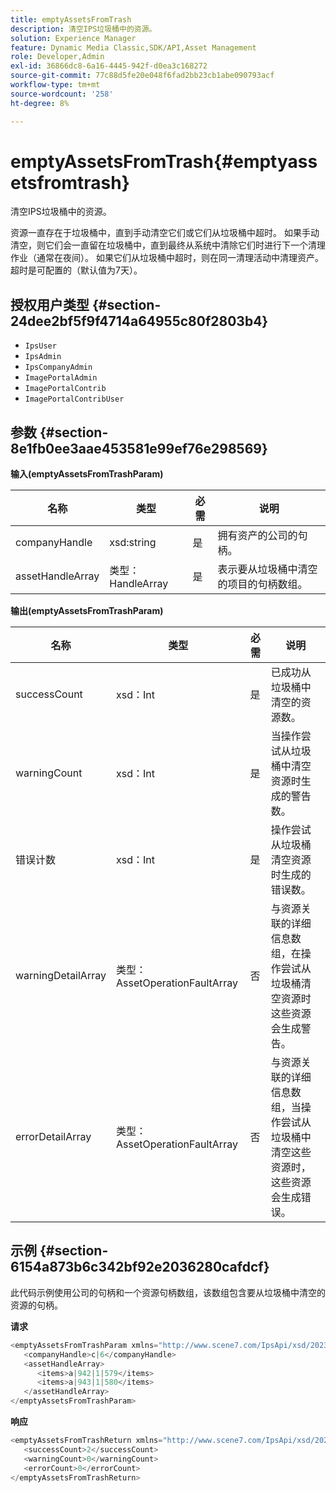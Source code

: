 ```yaml
---
title: emptyAssetsFromTrash
description: 清空IPS垃圾桶中的资源。
solution: Experience Manager
feature: Dynamic Media Classic,SDK/API,Asset Management
role: Developer,Admin
exl-id: 36866dc8-6a16-4445-942f-d0ea3c168272
source-git-commit: 77c88d5fe20e048f6fad2bb23cb1abe090793acf
workflow-type: tm+mt
source-wordcount: '258'
ht-degree: 8%

---
```


# emptyAssetsFromTrash{#emptyassetsfromtrash}

清空IPS垃圾桶中的资源。

资源一直存在于垃圾桶中，直到手动清空它们或它们从垃圾桶中超时。 如果手动清空，则它们会一直留在垃圾桶中，直到最终从系统中清除它们时进行下一个清理作业（通常在夜间）。 如果它们从垃圾桶中超时，则在同一清理活动中清理资产。 超时是可配置的（默认值为7天）。

## 授权用户类型 {#section-24dee2bf5f9f4714a64955c80f2803b4}

* `IpsUser`
* `IpsAdmin`
* `IpsCompanyAdmin`
* `ImagePortalAdmin`
* `ImagePortalContrib`
* `ImagePortalContribUser`

## 参数 {#section-8e1fb0ee3aae453581e99ef76e298569}

**输入(emptyAssetsFromTrashParam)**

| 名称 | 类型 | 必需 | 说明 |
|---|---|---|---|
| companyHandle | xsd:string | 是 | 拥有资产的公司的句柄。 |
| assetHandleArray | 类型：HandleArray | 是 | 表示要从垃圾桶中清空的项目的句柄数组。 |

**输出(emptyAssetsFromTrashParam)**

| 名称 | 类型 | 必需 | 说明 |
|---|---|---|---|
| successCount | xsd：Int | 是 | 已成功从垃圾桶中清空的资源数。 |
| warningCount | xsd：Int | 是 | 当操作尝试从垃圾桶中清空资源时生成的警告数。 |
| 错误计数 | xsd：Int | 是 | 操作尝试从垃圾桶清空资源时生成的错误数。 |
| warningDetailArray | 类型：AssetOperationFaultArray | 否 | 与资源关联的详细信息数组，在操作尝试从垃圾桶清空资源时这些资源会生成警告。 |
| errorDetailArray | 类型：AssetOperationFaultArray | 否 | 与资源关联的详细信息数组，当操作尝试从垃圾桶中清空这些资源时，这些资源会生成错误。 |

## 示例 {#section-6154a873b6c342bf92e2036280cafdcf}

此代码示例使用公司的句柄和一个资源句柄数组，该数组包含要从垃圾桶中清空的资源的句柄。

**请求**

```java
<emptyAssetsFromTrashParam xmlns="http://www.scene7.com/IpsApi/xsd/2023-01-15">
   <companyHandle>c|6</companyHandle>
   <assetHandleArray>
      <items>a|942|1|579</items>
      <items>a|943|1|580</items>
   </assetHandleArray>
</emptyAssetsFromTrashParam>
```

**响应**

```java
<emptyAssetsFromTrashReturn xmlns="http://www.scene7.com/IpsApi/xsd/2023-01-15">
   <successCount>2</successCount>
   <warningCount>0</warningCount>
   <errorCount>0</errorCount>
</emptyAssetsFromTrashReturn>
```
